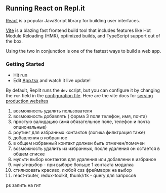 ## Running React on Repl.it

[React](https://reactjs.org/) is a popular JavaScript library for building user interfaces.

[Vite](https://vitejs.dev/) is a blazing fast frontend build tool that includes features like Hot Module Reloading (HMR), optimized builds, and TypeScript support out of the box.

Using the two in conjunction is one of the fastest ways to build a web app.

### Getting Started
- Hit run
- Edit [App.tsx](#src/App.tsx) and watch it live update!

By default, Replit runs the `dev` script, but you can configure it by changing the `run` field in the [configuration file](#.replit). Here are the vite docs for [serving production websites](https://vitejs.dev/guide/build.html)


1. возможность удалять пользователя
2. возможность добавлять ( форма 3 поля телефон, имя, почта)
3. простую валидацию (имя обязательное поле, телефон и почта опциональные)
4. роутинг для избранных контактов (логика фильтрация таже)
5. добавления в избранное
6. в общем избранный контакт должен быть отмечен/помечен
7. возможность удалить из избранных, после удаления он остается в общем списке
8. мульти выбор контактов для удаления или добавлени в избраное
9. мультивыбор - при выборе больше 1 контакта модалка
10. стилизовать красиво, любой css фреймворк на выбор
11. react-router, redux-toolkit, thunk/rtk - query для запросов

ps залить на гит
    